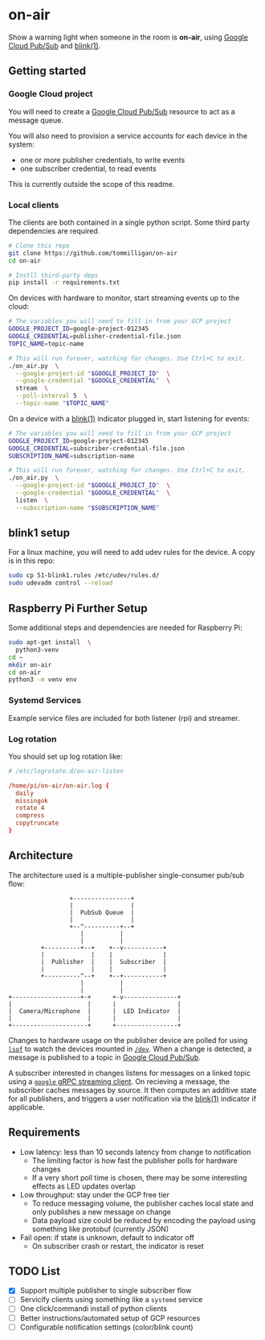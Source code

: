# on-air

Show a warning light when someone in the room is **on-air**, using [Google Cloud Pub/Sub](https://cloud.google.com/pubsub) and [blink(1)](https://blink1.thingm.com/).

## Getting started

### Google Cloud project

You will need to create a [Google Cloud Pub/Sub](https://cloud.google.com/pubsub) resource to act as a message queue.

You will also need to provision a service accounts for each device in the system:

- one or more publisher credentials, to write events
- one subscriber credential, to read events

This is currently outside the scope of this readme.

### Local clients

The clients are both contained in a single python script. Some third party dependencies are required.

```bash
# Clone this repo
git clone https://github.com/tommilligan/on-air
cd on-air

# Instll third-party deps
pip install -r requirements.txt
```

On devices with hardware to monitor, start streaming events up to the cloud:

```bash
# The variables you will need to fill in from your GCP project
GOOGLE_PROJECT_ID=google-project-012345
GOOGLE_CREDENTIAL=publisher-credential-file.json
TOPIC_NAME=topic-name

# This will run forever, watching for changes. Use Ctrl+C to exit.
./on_air.py  \
  --google-project-id "$GOOGLE_PROJECT_ID"  \
  --google-credential "$GOOGLE_CREDENTIAL"  \
  stream  \
  --poll-interval 5  \
  --topic-name "$TOPIC_NAME"
```

On a device with a [blink(1)](https://blink1.thingm.com/) indicator plugged in, start listening for events:

```bash
# The variables you will need to fill in from your GCP project
GOOGLE_PROJECT_ID=google-project-012345
GOOGLE_CREDENTIAL=subscriber-credential-file.json
SUBSCRIPTION_NAME=subscription-name

# This will run forever, watching for changes. Use Ctrl+C to exit.
./on_air.py  \
  --google-project-id "$GOOGLE_PROJECT_ID"  \
  --google-credential "$GOOGLE_CREDENTIAL"  \
  listen  \
  --subscription-name "$SUBSCRIPTION_NAME"
```

## blink1 setup

For a linux machine, you will need to add udev rules for the device. A copy is in this repo:

```bash
sudo cp 51-blink1.rules /etc/udev/rules.d/
sudo udevadm control --reload
```

## Raspberry Pi Further Setup

Some additional steps and dependencies are needed for Raspberry Pi:

```bash
sudo apt-get install  \
  python3-venv
cd ~
mkdir on-air
cd on-air
python3 -m venv env
```

### Systemd Services

Example service files are included for both listener (rpi) and streamer.

### Log rotation

You should set up log rotation like:

```conf
# /etc/logrotate.d/on-air-listen

/home/pi/on-air/on-air.log {
  daily
  missingok
  rotate 4
  compress
  copytruncate
}
```

## Architecture

The architecture used is a multiple-publisher single-consumer pub/sub flow:

```
                 +----------------+
                 |                |
                 |  PubSub Queue  |
                 |                |
                 +--^----------+--+
                    |          |
                    |          |
         +----------+--+    +--v-----------+
         |             |    |              |
         |  Publisher  |    |  Subscriber  |
         |             |    |              |
         +----------^--+    +--+-----------+
                    |          |
                    |          |
+-------------------+-+      +-v---------------+
|                     |      |                 |
|  Camera/Microphone  |      |  LED Indicator  |
|                     |      |                 |
+---------------------+      +-----------------+
```

Changes to hardware usage on the publisher device are polled for using [`lsof`](https://man7.org/linux/man-pages/man8/lsof.8.html) to watch the devices mounted in [`/dev`](https://tldp.org/LDP/Linux-Filesystem-Hierarchy/html/dev.html).
When a change is detected, a message is published to a topic in [Google Cloud Pub/Sub](https://cloud.google.com/pubsub).

A subscriber interested in changes listens for messages on a linked topic using a [`google` gRPC streaming client](https://github.com/googleapis/python-pubsub).
On recieving a message, the subscriber caches messages by source. It then computes an additive state for all publishers, and triggers a user notification via the [blink(1)](https://blink1.thingm.com/) indicator if applicable.

## Requirements

- Low latency: less than 10 seconds latency from change to notification
  - The limiting factor is how fast the publisher polls for hardware changes
  - If a very short poll time is chosen, there may be some interesting effects as LED updates overlap
- Low throughput: stay under the GCP free tier
  - To reduce messaging volume, the publisher caches local state and only publishes a new message on change
  - Data payload size could be reduced by encoding the payload using something like protobuf (currently JSON)
- Fail open: if state is unknown, default to indicator off
  - On subscriber crash or restart, the indicator is reset

## TODO List

- [x] Support multiple publisher to single subscriber flow
- [ ] Servicify clients using something like a `systemd` service
- [ ] One click/commandi install of python clients
- [ ] Better instructions/automated setup of GCP resources
- [ ] Configurable notification settings (color/blink count)
